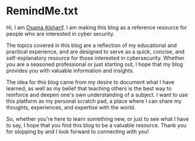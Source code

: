 # RemindMe.txt

Hi, I am [Osama Alsharif](https://www.linkedin.com/in/osama-alsharif-21153716a). I am making this blog as a reference resource for people who are interested in cyber security.

The topics covered in this blog are a reflection of my educational and practical experience, and are designed to serve as a quick, concise, and self-explanatory resource for those interested in cybersecurity. Whether you are a seasoned professional or just starting out, I hope that my blog provides you with valuable information and insights.

The idea for this blog came from my desire to document what I have learned, as well as my belief that teaching others is the best way to reinforce and deepen one's own understanding of a subject. I want to use this platform as my personal scratch pad, a place where I can share my thoughts, experiences, and expertise with the world.

So, whether you're here to learn something new, or just to see what I have to say, I hope that you find this blog to be a valuable resource. Thank you for stopping by and I look forward to connecting with you!
